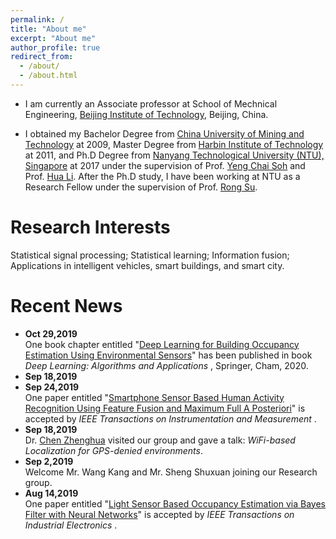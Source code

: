 ```yaml
---
permalink: /
title: "About me"
excerpt: "About me"
author_profile: true
redirect_from: 
  - /about/
  - /about.html
---
```


* I am currently an Associate professor at School of Mechnical Engineering, [Beijing Institute of Technology](http://www.bit.edu.cn), Beijing, China.

* I obtained my Bachelor Degree from [China University of Mining and Technology](http://www.cumt.edu.cn) at 2009, Master Degree from [Harbin Institute of Technology](http://www.hit.edu.cn) at 2011, and Ph.D Degree from [Nanyang Technological University (NTU), Singapore](https://www.ntu.edu.sg/Pages/home.aspx) at 2017 under the supervision of Prof. [Yeng Chai Soh](http://research.ntu.edu.sg/expertise/academicprofile/pages/StaffProfile.aspx?ST_EMAILID=EYCSOH) and Prof. [Hua Li](http://research.ntu.edu.sg/expertise/academicprofile/pages/StaffProfile.aspx?ST_EMAILID=LIHUA). After the Ph.D study, I have been working at NTU as a Research Fellow under the supervision of Prof. [Rong Su](http://research.ntu.edu.sg/expertise/academicprofile/Pages/StaffProfile.aspx?ST_EMAILID=rsu).

# Research Interests
Statistical signal processing; Statistical learning; Information fusion; Applications in intelligent vehicles, smart buildings, and smart city. 


# Recent News
* <b>Oct 29,2019</b> <br>
  One book chapter entitled "[Deep Learning for Building Occupancy Estimation Using Environmental Sensors](https://link.springer.com/chapter/10.1007/978-3-030-31760-7_11)" has been published in book <i>Deep Learning: Algorithms and Applications </i>, Springer, Cham, 2020.
* <b>Sep 18,2019 </b><br> 
* <b>Sep 24,2019</b> <br>
  One paper entitled "[Smartphone Sensor Based Human Activity Recognition Using Feature Fusion and Maximum Full A Posteriori](https://ieeexplore.ieee.org/document/8856227)" is accepted by <i>IEEE Transactions on Instrumentation and Measurement </i>.
* <b>Sep 18,2019 </b><br> 
  Dr. [Chen Zhenghua](https://zhenghuantu.github.io/) visited our group and gave a  talk: <i>WiFi-based Localization for GPS-denied environments</i>.
* <b>Sep 2,2019 </b><br>
  Welcome Mr. Wang Kang and Mr. Sheng Shuxuan joining our Research group.
* <b>Aug 14,2019</b> <br>
  One paper entitled "[Light Sensor Based Occupancy Estimation via Bayes Filter with Neural Networks](https://ieeexplore.ieee.org/abstract/document/8798996)" is accepted by <i>IEEE Transactions on Industrial Electronics </i>.

